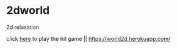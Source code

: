 # 2dworld
2d relaxation

click [here](https://world2d.herokuapp.com/) to play the hit game || https://world2d.herokuapp.com/
